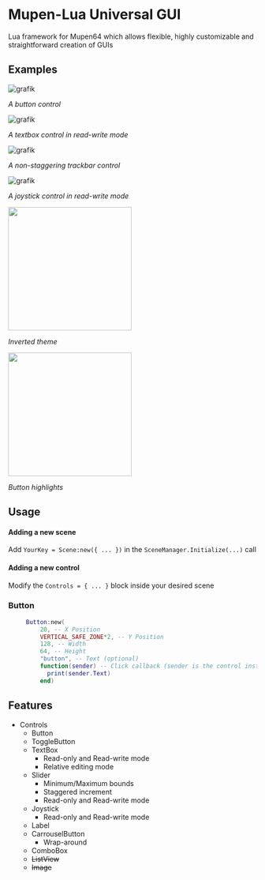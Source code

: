 # Mupen-Lua Universal GUI
Lua framework for Mupen64 which allows flexible, highly customizable and straightforward creation of GUIs

## Examples

![grafik](https://user-images.githubusercontent.com/48759429/172042835-9f99b721-abf0-418e-8de5-95047c57d922.png)

*A button control*

![grafik](https://user-images.githubusercontent.com/48759429/172042856-bdfd57e4-596a-4d67-9dec-487c658d6e28.png)

*A textbox control in read-write mode*

![grafik](https://user-images.githubusercontent.com/48759429/172042862-81524d8e-1630-4159-a149-8641a1e297b5.png)

*A non-staggering trackbar control*

![grafik](https://user-images.githubusercontent.com/48759429/172049713-9d056b9a-e19a-4965-a33c-02a410ac5568.png)

*A joystick control in read-write mode*

<img src="https://user-images.githubusercontent.com/48759429/172062286-c1e637dd-8263-4a43-9c9f-e4169086b07a.gif" width="250"/>

*Inverted theme*

<img src="https://user-images.githubusercontent.com/48759429/172062375-c19b362f-d0d3-48cc-9a1f-fb7ecaac12c8.gif" width="250"/>

*Button highlights*

## Usage

#### Adding a new scene
Add `YourKey = Scene:new({ ... })` in the `SceneManager.Initialize(...)` call

#### Adding a new control
Modify the `Controls = { ... }` block inside your desired scene


### Button
```lua
     Button:new(
         20, -- X Position
         VERTICAL_SAFE_ZONE*2, -- Y Position
         128, -- Width
         64, -- Height
         "button", -- Text (optional)
         function(sender) -- Click callback (sender is the control instance)
           print(sender.Text)
         end)
```

## Features
- Controls
  - Button
  - ToggleButton
  - TextBox
    - Read-only and Read-write mode
    - Relative editing mode
  - Slider
    - Minimum/Maximum bounds
    - Staggered increment
    - Read-only and Read-write mode
  - Joystick
    - Read-only and Read-write mode
  - Label
  - CarrouselButton
    - Wrap-around
  - ComboBox
  - ~~ListView~~
  - ~~Image~~
